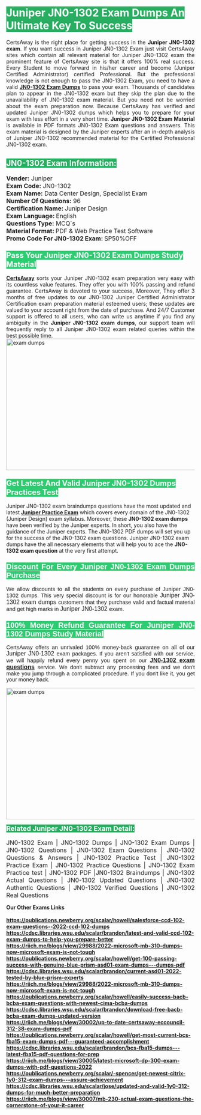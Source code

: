 <h1><span style="color:#ffffff"><strong><span style="background-color:#27ae60">Juniper JN0-1302 Exam Dumps An Ultimate Key To Success</span></strong></span></h1> <div style="text-align:justify">CertsAway is the right place for getting success in the <strong>Juniper JN0-1302 exam</strong>. If you want success in Juniper JN0-1302 Exam just visit CertsAway sites which contain all relevant material for Juniper JN0-1302 exam the prominent feature of CertsAway site is that it offers 100% real success. Every Student to move forward in his/her career and become (Juniper Certified Administrator) certified Professional. But the professional knowledge is not enough to pass the JN0-1302 Exam, you need to have a valid <a href="https://www.certsaway.com/juniper/jn0-1302-exam-dumps"><strong>JN0-1302 Exam Dumps</strong></a> to pass your exam. Thousands of candidates plan to appear in the JN0-1302 exam but they skip the plan due to the unavailability of JN0-1302 exam material. But you need not be worried about the exam preparation now. Because CertsAway has verified and updated Juniper JN0-1302 dumps which helps you to prepare for your exam with less effort in a very short time. <strong>Juniper JN0-1302 Exam Material</strong> is available in PDF formats JN0-1302 Exam questions and answers. This exam material is designed by the Juniper experts after an in-depth analysis of Juniper JN0-1302 recommended material for the Certified Professional JN0-1302 exam.</div> <h2 style="text-align:justify"><span style="color:#ffffff"><span style="background-color:#27ae60">JN0-1302 Exam Information:</span></span></h2> <p><span style="font-size:16px"><strong>Vender:</strong> Juniper<br /> <strong>Exam Code:</strong> JN0-1302<br /> <strong>Exam Name:</strong> Data Center Design, Specialist Exam<br /> <strong>Number Of Questions:</strong> 96<br /> <strong>Certification Name: </strong>Juniper Design<br /> <strong>Exam Language: </strong>English<br /> <strong>Questions Type:</strong> MCQ`s<br /> <strong>Material Format: </strong>PDF & Web Practice Test Software<br /> <strong>Promo Code For JN0-1302 Exam: </strong>SP50%OFF</span></p> <h3><span style="font-size:20px"><span style="color:#ffffff"><strong><span style="background-color:#2ecc71">Pass Your Juniper JN0-1302 Exam Dumps Study Material</span></strong></span></span></h3> <div style="text-align:justify"><a href=" https://www.certsaway.com/"><strong>CertsAway</strong></a> sorts your Juniper JN0-1302 exam preparation very easy with its countless value features. They offer you with 100% passing and refund guarantee. CertsAway is devoted to your success, Moreover, They offer 3 months of free updates to our JN0-1302 Juniper Certified Administrator Certification exam preparation material esteemed users; these updates are valued to your account right from the date of purchase. And 24/7 Customer support is offered to all users, who can write us anytime if you find any ambiguity in the <strong>Juniper JN0-1302 exam dumps</strong>, our support team will frequently reply to all Juniper JN0-1302 exam related queries within the best possible time.</div> <div style="text-align:justify"> </div> <div style="text-align:justify"><a href="https://www.certsaway.com/juniper/jn0-1302-exam-dumps" rel="no-follow"><img alt="exam dumps" src="https://www.certcollections.com/uploads/content/certsaway.png" style="height:350px; width:750px" /></a></div> <h3><span style="font-size:20px"><span style="color:#ffffff"><strong><span style="background-color:#2ecc71">Get Latest And Valid Juniper JN0-1302 Dumps Practices Test</span></strong></span></span></h3> <p>Juniper JN0-1302 exam braindumps questions have the most updated and latest <a href="https://www.certsaway.com/juniper-questions"><strong>Juniper Practice Exam</strong></a> which covers every domain of the JN0-1302 (Juniper Design) exam syllabus. Moreover, these <strong>JN0-1302 exam dumps</strong> have been verified by the Juniper experts. In short, you also have the guidance of the Juniper experts. The JN0-1302 PDF dumps will set you up for the success of the JN0-1302 exam questions. Juniper JN0-1302 exam dumps have the all necessary elements that will help you to ace the <strong>JN0-1302 exam question</strong> at the very first attempt.</p> <h3 style="text-align:justify"><span style="font-size:20px"><span style="color:#ffffff"><strong><span style="font-family:Calibri,sans-serif"><span style="background-color:#2ecc71">Discount For Every </span><span style="background-color:#2ecc71">Juniper JN0-1302 Exam</span><span style="background-color:#2ecc71"> Dumps Purchase</span></span></strong></span></span></h3> <div style="text-align:justify"> <p><span style="font-size:11pt"><span style="font-family:Calibri,sans-serif">We allow discounts to all the students on every purchase of Juniper JN0-1302 dumps. This very special discount is for our honorable <span style="font-size:12.0pt"><span style="background-color:white">Juniper JN0-1302 exam dumps </span></span>customers that they purchase valid and factual material and get high marks in <span style="font-size:12.0pt"><span style="background-color:white">Juniper JN0-1302 </span></span>exam. </span></span></p> <h3><span style="font-size:20px"><span style="color:#ffffff"><strong><span style="font-family:Calibri,sans-serif"><span style="background-color:#2ecc71">100% Money Refund Guarantee For </span><span style="background-color:#2ecc71">Juniper JN0-1302 Dumps Study Material</span></span></strong></span></span></h3> <p><span style="font-size:11pt"><span style="font-family:Calibri,sans-serif">CertsAway offers an unrivaled 100% money-back guarantee on all of our <span style="font-size:12.0pt"><span style="background-color:white">Juniper JN0-1302 </span></span>exam packages. If you aren't satisfied with our service, we will happily refund every penny you spent on our <span style="font-size:12.0pt"><span style="background-color:white"><a href="https://www.certsaway.com/juniper/jn0-1302-exam-dumps"><strong>JN0-1302 exam questions</strong></a> </span></span>service. We don't subtract any processing fees and we don't make you jump through a complicated procedure. If you don't like it, you get your money back.</span></span></p> <p><a href="https://www.certsaway.com/juniper/jn0-1302-exam-dumps" rel="no-follow"><img alt="exam dumps" src="https://www.certcollections.com/uploads/content/certsaway_(2)2.png" style="height:350px; width:750px" /></a></p> <p><span style="color:#ffffff"><strong><span style="font-size:18px"><span style="background-color:#27ae60">Related Juniper JN0-1302 Exam Detail:</span></span></strong></span><br /> <br /> <span style="font-size:16px">JN0-1302 Exam | JN0-1302 Dumps | JN0-1302 Exam Dumps | JN0-1302 Questions | JN0-1302 Exam Questions | JN0-1302 Questions & Answers | JN0-1302 Practice Test | JN0-1302 Practice Exam | JN0-1302 Practice Questions | JN0-1302 Exam Practice test | JN0-1302 PDF |JN0-1302 Braindumps | JN0-1302 Actual Questions | JN0-1302 Updated Questions | JN0-1302 Authentic Questions | JN0-1302 Verified Questions | JN0-1302 Real Questions</span></p> </div>	<b> Our Other Exams Links<br><br>
  <a href='https://publications.newberry.org/scalar/howell/salesforce-ccd-102-exam-questions--2022-ccd-102-dumps' >https://publications.newberry.org/scalar/howell/salesforce-ccd-102-exam-questions--2022-ccd-102-dumps</a><br><a href='https://cdsc.libraries.wsu.edu/scalar/brandon/latest-and-valid-ccd-102-exam-dumps-to-help-you-prepare-better' >https://cdsc.libraries.wsu.edu/scalar/brandon/latest-and-valid-ccd-102-exam-dumps-to-help-you-prepare-better</a><br><a href='https://riich.me/blogs/view/29988/2022-microsoft-mb-310-dumps-now-microsoft-exam-is-not-tough' >https://riich.me/blogs/view/29988/2022-microsoft-mb-310-dumps-now-microsoft-exam-is-not-tough</a>
<a href='https://publications.newberry.org/scalar/howell/get-100-passing-success-with-genuine-blue-prism-asd01-exam-dumps---dumps-pdf' >https://publications.newberry.org/scalar/howell/get-100-passing-success-with-genuine-blue-prism-asd01-exam-dumps---dumps-pdf</a><br><a href='https://cdsc.libraries.wsu.edu/scalar/brandon/current-asd01-2022-tested-by-blue-prism-experts' >https://cdsc.libraries.wsu.edu/scalar/brandon/current-asd01-2022-tested-by-blue-prism-experts</a><br><a href='https://riich.me/blogs/view/29988/2022-microsoft-mb-310-dumps-now-microsoft-exam-is-not-tough' >https://riich.me/blogs/view/29988/2022-microsoft-mb-310-dumps-now-microsoft-exam-is-not-tough</a>
<a href='https://publications.newberry.org/scalar/howell/easily-success-bacb-bcba-exam-questions-with-newest-cima-bcba-dumps' >https://publications.newberry.org/scalar/howell/easily-success-bacb-bcba-exam-questions-with-newest-cima-bcba-dumps</a><br><a href='https://cdsc.libraries.wsu.edu/scalar/brandon/download-free-bacb-bcba-exam-dumps-updated-version' >https://cdsc.libraries.wsu.edu/scalar/brandon/download-free-bacb-bcba-exam-dumps-updated-version</a><br><a href='https://riich.me/blogs/view/30002/up-to-date-certsaway-eccouncil-312-38-exam-dumps-pdf' >https://riich.me/blogs/view/30002/up-to-date-certsaway-eccouncil-312-38-exam-dumps-pdf</a>
<a href='https://publications.newberry.org/scalar/howell/get-most-current-bcs-fba15-exam-dumps-pdf---guaranteed-accomplishment' >https://publications.newberry.org/scalar/howell/get-most-current-bcs-fba15-exam-dumps-pdf---guaranteed-accomplishment</a><br><a href='https://cdsc.libraries.wsu.edu/scalar/brandon/bcs-fba15-dumps---latest-fba15-pdf-questions-for-prep' >https://cdsc.libraries.wsu.edu/scalar/brandon/bcs-fba15-dumps---latest-fba15-pdf-questions-for-prep</a><br><a href='https://riich.me/blogs/view/30005/latest-microsoft-dp-300-exam-dumps-with-pdf-questions-2022' >https://riich.me/blogs/view/30005/latest-microsoft-dp-300-exam-dumps-with-pdf-questions-2022</a>
<a href='https://publications.newberry.org/scalar/-spencer/get-newest-citrix-1y0-312-exam-dumps---assure-achievement' >https://publications.newberry.org/scalar/-spencer/get-newest-citrix-1y0-312-exam-dumps---assure-achievement</a><br><a href='https://cdsc.libraries.wsu.edu/scalar/jose/updated-and-valid-1y0-312-dumps-for-much-better-preparation' >https://cdsc.libraries.wsu.edu/scalar/jose/updated-and-valid-1y0-312-dumps-for-much-better-preparation</a><br><a href='https://riich.me/blogs/view/30007/mb-230-actual-exam-questions-the-cornerstone-of-your-it-career' >https://riich.me/blogs/view/30007/mb-230-actual-exam-questions-the-cornerstone-of-your-it-career</a>
